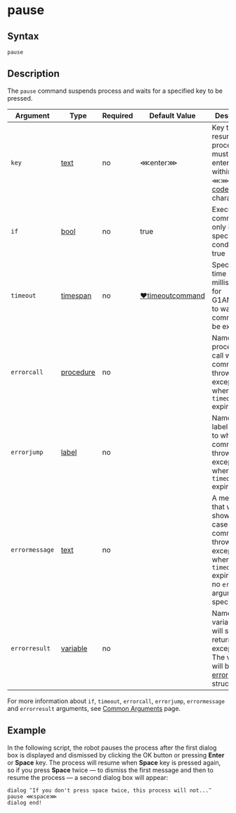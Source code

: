 # pause

## Syntax

```G1ANT
pause
```

## Description

The `pause` command suspends process and waits for a specified key to be pressed.

| Argument | Type | Required | Default Value | Description |
| -------- | ---- | -------- | ------------- | ----------- |
|`key`| [text](G1ANT.Language/G1ANT.Language/Structures/TextStructure.md) | no | ⋘enter⋙ | Key to resume process — must be entered within the `⋘⋙` [key code](G1ANT.Manual/appendices/special-characters/key-code.md) characters |
| `if`           | [bool](G1ANT.Language/G1ANT.Language/Structures/BooleanStructure.md) | no       | true                                                        | Executes the command only if a specified condition is true   |
| `timeout`      | [timespan](G1ANT.Language/G1ANT.Language/Structures/TimeSpanStructure.md) | no       | [♥timeoutcommand](G1ANT.Language/G1ANT.Addon.Core/Variables/TimeoutCommandVariable.md) | Specifies time in milliseconds for G1ANT.Robot to wait for the command to be executed |
| `errorcall`    | [procedure](G1ANT.Language/G1ANT.Language/Structures/ProcedureStructure.md) | no       |                                                             | Name of a procedure to call when the command throws an exception or when a given `timeout` expires |
| `errorjump`    | [label](G1ANT.Language/G1ANT.Language/Structures/LabelStructure.md) | no       |                                                             | Name of the label to jump to when the command throws an exception or when a given `timeout` expires |
| `errormessage` | [text](G1ANT.Language/G1ANT.Language/Structures/TextStructure.md) | no       |                                                             | A message that will be shown in case the command throws an exception or when a given `timeout` expires, and no `errorjump` argument is specified |
| `errorresult`  | [variable](G1ANT.Language/G1ANT.Language/Structures/VariableStructure.md) | no       |                                                             | Name of a variable that will store the returned exception. The variable will be of [error](G1ANT.Language/G1ANT.Language/Structures/ErrorStructure.md) structure  |

For more information about `if`, `timeout`, `errorcall`, `errorjump`, `errormessage` and `errorresult` arguments, see [Common Arguments](G1ANT.Manual/appendices/common-arguments.md) page.

## Example

In the following script, the robot pauses the process after the first dialog box is displayed and dismissed by clicking the OK button or pressing **Enter** or **Space** key. The process will resume when **Space** key is pressed again, so if you press **Space** twice — to dismiss the first message and then to resume the process — a second dialog box will appear:

```G1ANT
dialog ‴If you don't press space twice, this process will not...‴
pause ⋘space⋙
dialog end!
```
